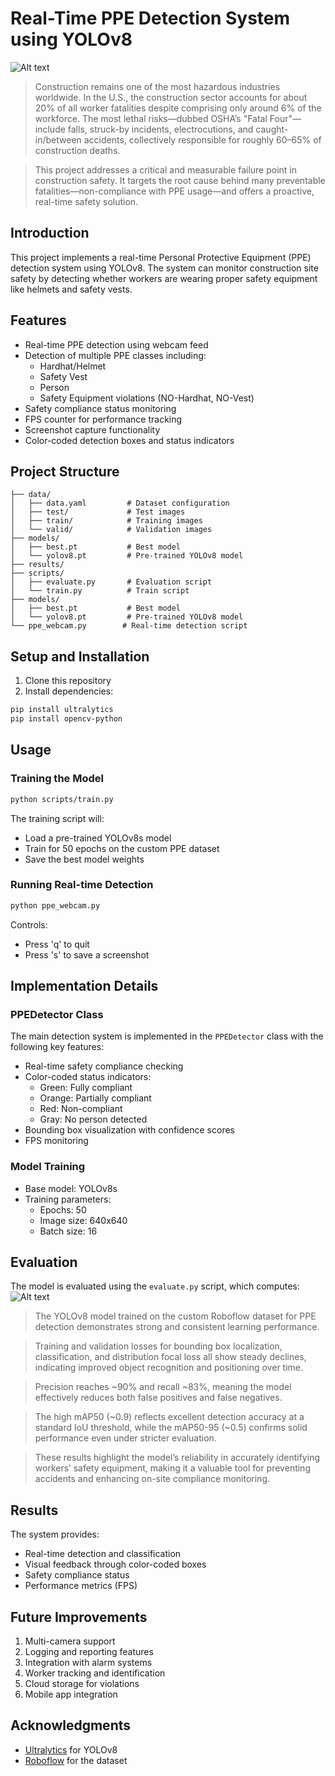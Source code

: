 # Real-Time PPE Detection System using YOLOv8
![Alt text](assets/worker.png)

> Construction remains one of the most hazardous industries worldwide. In the U.S., the construction sector accounts for about 20% of all worker fatalities despite comprising only around 6% of the workforce. The most lethal risks—dubbed OSHA’s "Fatal Four"—include falls, struck-by incidents, electrocutions, and caught-in/between accidents, collectively responsible for roughly 60–65% of construction deaths.

>This project addresses a critical and measurable failure point in construction safety. It targets the root cause behind many preventable fatalities—non-compliance with PPE usage—and offers a proactive, real-time safety solution.


## Introduction

This project implements a real-time Personal Protective Equipment (PPE) detection system using YOLOv8. The system can monitor construction site safety by detecting whether workers are wearing proper safety equipment like helmets and safety vests.

## Features

- Real-time PPE detection using webcam feed
- Detection of multiple PPE classes including:
  - Hardhat/Helmet
  - Safety Vest
  - Person
  - Safety Equipment violations (NO-Hardhat, NO-Vest)
- Safety compliance status monitoring
- FPS counter for performance tracking
- Screenshot capture functionality
- Color-coded detection boxes and status indicators

## Project Structure

```
├── data/
│   ├── data.yaml         # Dataset configuration
│   ├── test/             # Test images
│   ├── train/            # Training images
│   └── valid/            # Validation images
├── models/
│   ├── best.pt           # Best model 
│   └── yolov8.pt         # Pre-trained YOLOv8 model
├── results/
├── scripts/
│   ├── evaluate.py       # Evaluation script
│   └── train.py          # Train script
├── models/
│   ├── best.pt           # Best model 
│   └── yolov8.pt         # Pre-trained YOLOv8 model
└── ppe_webcam.py        # Real-time detection script
```

## Setup and Installation

1. Clone this repository
2. Install dependencies:
```bash
pip install ultralytics
pip install opencv-python
```

## Usage

### Training the Model
```bash
python scripts/train.py
```
The training script will:
- Load a pre-trained YOLOv8s model
- Train for 50 epochs on the custom PPE dataset
- Save the best model weights

### Running Real-time Detection
```bash
python ppe_webcam.py
```

Controls:
- Press 'q' to quit
- Press 's' to save a screenshot

## Implementation Details

### PPEDetector Class
The main detection system is implemented in the `PPEDetector` class with the following key features:

- Real-time safety compliance checking
- Color-coded status indicators:
  - Green: Fully compliant
  - Orange: Partially compliant
  - Red: Non-compliant
  - Gray: No person detected
- Bounding box visualization with confidence scores
- FPS monitoring

### Model Training
- Base model: YOLOv8s
- Training parameters:
  - Epochs: 50
  - Image size: 640x640
  - Batch size: 16

## Evaluation
The model is evaluated using the `evaluate.py` script, which computes:
![Alt text](assets/results.png)

>The YOLOv8 model trained on the custom Roboflow dataset for PPE detection demonstrates strong and consistent learning performance.

> Training and validation losses for bounding box localization, classification, and distribution focal loss all show steady declines, indicating improved object recognition and positioning over time.

>Precision reaches \~90% and recall \~83%, meaning the model effectively reduces both false positives and false negatives. 

> The high mAP50 (\~0.9) reflects excellent detection accuracy at a standard IoU threshold, while the mAP50-95 (\~0.5) confirms solid performance even under stricter evaluation. 

> These results highlight the model’s reliability in accurately identifying workers’ safety equipment, making it a valuable tool for preventing accidents and enhancing on-site compliance monitoring.

## Results

The system provides:
- Real-time detection and classification
- Visual feedback through color-coded boxes
- Safety compliance status
- Performance metrics (FPS)

## Future Improvements

1. Multi-camera support
2. Logging and reporting features
3. Integration with alarm systems
4. Worker tracking and identification
5. Cloud storage for violations
6. Mobile app integration


## Acknowledgments

- [Ultralytics](https://docs.ultralytics.com) for YOLOv8
- [Roboflow](https://universe.roboflow.com) for the dataset
